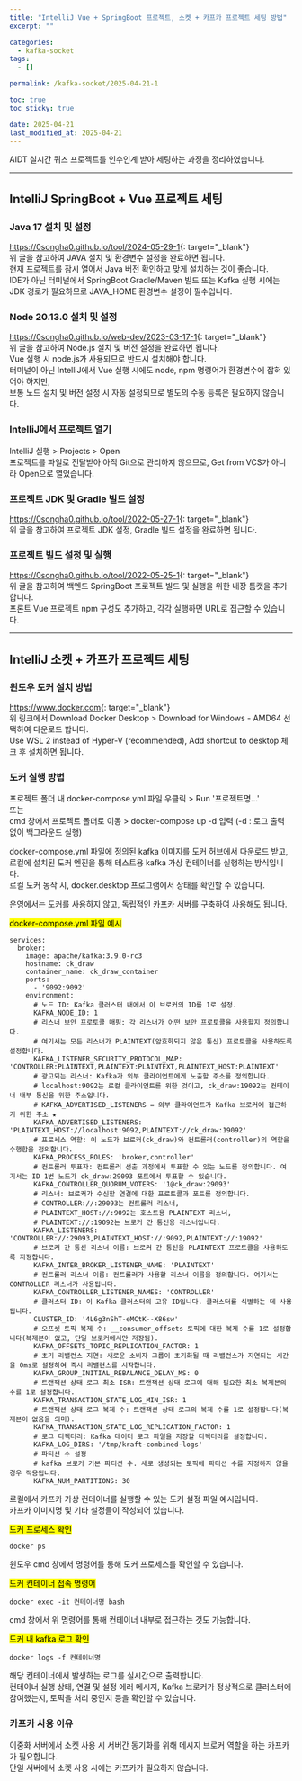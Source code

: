 ```yaml
---
title: "IntelliJ Vue + SpringBoot 프로젝트, 소켓 + 카프카 프로젝트 세팅 방법"
excerpt: ""

categories:
  - kafka-socket
tags:
  - []

permalink: /kafka-socket/2025-04-21-1

toc: true
toc_sticky: true

date: 2025-04-21
last_modified_at: 2025-04-21
---
```


AIDT 실시간 퀴즈 프로젝트를 인수인계 받아 세팅하는 과정을 정리하였습니다.

---

## IntelliJ SpringBoot + Vue 프로젝트 세팅

### Java 17 설치 및 설정
<https://0songha0.github.io/tool/2024-05-29-1>{: target="_blank"}  
위 글을 참고하여 JAVA 설치 및 환경변수 설정을 완료하면 됩니다.  
현재 프로젝트를 잠시 열어서 Java 버전 확인하고 맞게 설치하는 것이 좋습니다.  
IDE가 아닌 터미널에서 SpringBoot Gradle/Maven 빌드 또는 Kafka 실행 시에는  
JDK 경로가 필요하므로 JAVA_HOME 환경변수 설정이 필수입니다.

### Node 20.13.0 설치 및 설정
<https://0songha0.github.io/web-dev/2023-03-17-1>{: target="_blank"}  
위 글을 참고하여 Node.js 설치 및 버전 설정을 완료하면 됩니다.  
Vue 실행 시 node.js가 사용되므로 반드시 설치해야 합니다.  
터미널이 아닌 IntelliJ에서 Vue 실행 시에도 node, npm 명령어가 환경변수에 잡혀 있어야 하지만,  
보통 노드 설치 및 버전 설정 시 자동 설정되므로 별도의 수동 등록은 필요하지 않습니다.

### IntelliJ에서 프로젝트 열기
IntelliJ 실행 > Projects > Open  
프로젝트를 파일로 전달받아 아직 Git으로 관리하지 않으므로, Get from VCS가 아니라 Open으로 열었습니다.

### 프로젝트 JDK 및 Gradle 빌드 설정
<https://0songha0.github.io/tool/2022-05-27-1>{: target="_blank"}  
위 글을 참고하여 프로젝트 JDK 설정, Gradle 빌드 설정을 완료하면 됩니다.

### 프로젝트 빌드 설정 및 실행
<https://0songha0.github.io/tool/2022-05-25-1>{: target="_blank"}  
위 글을 참고하여 백엔드 SpringBoot 프로젝트 빌드 및 실행을 위한 내장 톰캣을 추가합니다.  
프론트 Vue 프로젝트 npm 구성도 추가하고, 각각 실행하면 URL로 접근할 수 있습니다.

---

## IntelliJ 소켓 + 카프카 프로젝트 세팅

### 윈도우 도커 설치 방법
<https://www.docker.com>{: target="_blank"}  
위 링크에서 Download Docker Desktop > Download for Windows - AMD64 선택하여 다운로드 합니다.  
Use WSL 2 instead of Hyper-V (recommended), Add shortcut to desktop 체크 후 설치하면 됩니다.

### 도커 실행 방법
프로젝트 폴더 내 docker-compose.yml 파일 우클릭 > Run '프로젝트명...'  
또는  
cmd 창에서 프로젝트 폴더로 이동 > docker-compose up -d 입력 (-d : 로그 출력 없이 백그라운드 실행)

docker-compose.yml 파일에 정의된 kafka 이미지를 도커 허브에서 다운로드 받고,  
로컬에 설치된 도커 엔진을 통해 테스트용 kafka 가상 컨테이너를 실행하는 방식입니다.  
로컬 도커 동작 시, docker.desktop 프로그램에서 상태를 확인할 수 있습니다.

운영에서는 도커를 사용하지 않고, 독립적인 카프카 서버를 구축하여 사용해도 됩니다.

<mark>docker-compose.yml 파일 예시</mark>
```
services:
  broker:
    image: apache/kafka:3.9.0-rc3
    hostname: ck_draw
    container_name: ck_draw_container
    ports:
      - '9092:9092'
    environment:
      # 노드 ID: Kafka 클러스터 내에서 이 브로커의 ID를 1로 설정.
      KAFKA_NODE_ID: 1
      # 리스너 보안 프로토콜 매핑: 각 리스너가 어떤 보안 프로토콜을 사용할지 정의합니다.
      # 여기서는 모든 리스너가 PLAINTEXT(암호화되지 않은 통신) 프로토콜을 사용하도록 설정합니다.
      KAFKA_LISTENER_SECURITY_PROTOCOL_MAP: 'CONTROLLER:PLAINTEXT,PLAINTEXT:PLAINTEXT,PLAINTEXT_HOST:PLAINTEXT'
      # 광고되는 리스너: Kafka가 외부 클라이언트에게 노출할 주소를 정의합니다.
      # localhost:9092는 로컬 클라이언트를 위한 것이고, ck_draw:19092는 컨테이너 내부 통신을 위한 주소입니다.
      # KAFKA_ADVERTISED_LISTENERS = 외부 클라이언트가 Kafka 브로커에 접근하기 위한 주소 ★
      KAFKA_ADVERTISED_LISTENERS: 'PLAINTEXT_HOST://localhost:9092,PLAINTEXT://ck_draw:19092'
      # 프로세스 역할: 이 노드가 브로커(ck_draw)와 컨트롤러(controller)의 역할을 수행함을 정의합니다.
      KAFKA_PROCESS_ROLES: 'broker,controller'
      # 컨트롤러 투표자: 컨트롤러 선출 과정에서 투표할 수 있는 노드를 정의합니다. 여기서는 ID 1번 노드가 ck_draw:29093 포트에서 투표할 수 있습니다.
      KAFKA_CONTROLLER_QUORUM_VOTERS: '1@ck_draw:29093'
      # 리스너: 브로커가 수신할 연결에 대한 프로토콜과 포트를 정의합니다.
      # CONTROLLER://:29093는 컨트롤러 리스너,
      # PLAINTEXT_HOST://:9092는 호스트용 PLAINTEXT 리스너,
      # PLAINTEXT://:19092는 브로커 간 통신용 리스너입니다.
      KAFKA_LISTENERS: 'CONTROLLER://:29093,PLAINTEXT_HOST://:9092,PLAINTEXT://:19092'
      # 브로커 간 통신 리스너 이름: 브로커 간 통신을 PLAINTEXT 프로토콜을 사용하도록 지정합니다.
      KAFKA_INTER_BROKER_LISTENER_NAME: 'PLAINTEXT'
      # 컨트롤러 리스너 이름: 컨트롤러가 사용할 리스너 이름을 정의합니다. 여기서는 CONTROLLER 리스너가 사용됩니다.
      KAFKA_CONTROLLER_LISTENER_NAMES: 'CONTROLLER'
      # 클러스터 ID: 이 Kafka 클러스터의 고유 ID입니다. 클러스터를 식별하는 데 사용됩니다.
      CLUSTER_ID: '4L6g3nShT-eMCtK--X86sw'
      # 오프셋 토픽 복제 수: __consumer_offsets 토픽에 대한 복제 수를 1로 설정합니다(복제본이 없고, 단일 브로커에서만 저장됨).
      KAFKA_OFFSETS_TOPIC_REPLICATION_FACTOR: 1
      # 초기 리밸런스 지연: 새로운 소비자 그룹이 초기화될 때 리밸런스가 지연되는 시간을 0ms로 설정하여 즉시 리밸런스를 시작합니다.
      KAFKA_GROUP_INITIAL_REBALANCE_DELAY_MS: 0
      # 트랜잭션 상태 로그 최소 ISR: 트랜잭션 상태 로그에 대해 필요한 최소 복제본의 수를 1로 설정합니다.
      KAFKA_TRANSACTION_STATE_LOG_MIN_ISR: 1
      # 트랜잭션 상태 로그 복제 수: 트랜잭션 상태 로그의 복제 수를 1로 설정합니다(복제본이 없음을 의미).
      KAFKA_TRANSACTION_STATE_LOG_REPLICATION_FACTOR: 1
      # 로그 디렉터리: Kafka 데이터 로그 파일을 저장할 디렉터리를 설정합니다.
      KAFKA_LOG_DIRS: '/tmp/kraft-combined-logs'
      # 파티션 수 설정
      # kafka 브로커 기본 파티션 수. 새로 생성되는 토픽에 파티션 수를 지정하지 않을 경우 적용됩니다.
      KAFKA_NUM_PARTITIONS: 30
```
로컬에서 카프카 가상 컨테이너를 실행할 수 있는 도커 설정 파일 예시입니다.  
카프카 이미지명 및 기타 설정들이 작성되어 있습니다.

<mark>도커 프로세스 확인</mark>
```
docker ps
```
윈도우 cmd 창에서 명령어를 통해 도커 프로세스를 확인할 수 있습니다.

<mark>도커 컨테이너 접속 명령어</mark>
```
docker exec -it 컨테이너명 bash
```
cmd 창에서 위 명령어를 통해 컨테이너 내부로 접근하는 것도 가능합니다.

<mark>도커 내 kafka 로그 확인</mark>
```
docker logs -f 컨테이너명
```
해당 컨테이너에서 발생하는 로그를 실시간으로 출력합니다.  
컨테이너 실행 상태, 연결 및 설정 에러 메시지, Kafka 브로커가 정상적으로 클러스터에 참여했는지, 토픽을 처리 중인지 등을 확인할 수 있습니다.

### 카프카 사용 이유
이중화 서버에서 소켓 사용 시 서버간 동기화를 위해 메시지 브로커 역할을 하는 카프카가 필요합니다.  
단일 서버에서 소켓 사용 시에는 카프카가 필요하지 않습니다.

